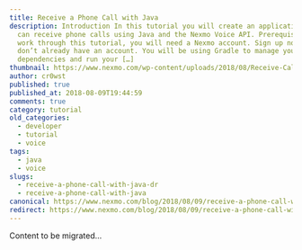 ```yaml
---
title: Receive a Phone Call with Java
description: Introduction In this tutorial you will create an application that
  can receive phone calls using Java and the Nexmo Voice API. Prerequisites To
  work through this tutorial, you will need a Nexmo account. Sign up now if you
  don’t already have an account. You will be using Gradle to manage your
  dependencies and run your […]
thumbnail: https://www.nexmo.com/wp-content/uploads/2018/08/Receive-Call-With-Java.png
author: cr0wst
published: true
published_at: 2018-08-09T19:44:59
comments: true
category: tutorial
old_categories:
  - developer
  - tutorial
  - voice
tags:
  - java
  - voice
slugs:
  - receive-a-phone-call-with-java-dr
  - receive-a-phone-call-with-java
canonical: https://www.nexmo.com/blog/2018/08/09/receive-a-phone-call-with-java-dr
redirect: https://www.nexmo.com/blog/2018/08/09/receive-a-phone-call-with-java-dr
---
```

Content to be migrated...